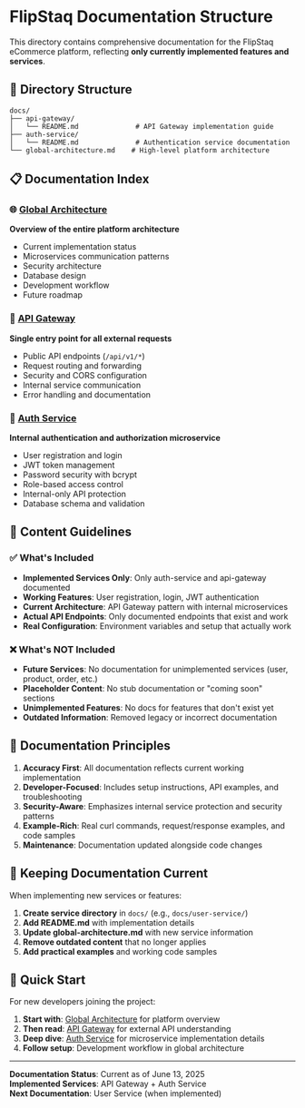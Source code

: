 # FlipStaq Documentation Structure

This directory contains comprehensive documentation for the FlipStaq eCommerce platform, reflecting **only currently implemented features and services**.

## 📁 Directory Structure

```
docs/
├── api-gateway/
│   └── README.md              # API Gateway implementation guide
├── auth-service/
│   └── README.md              # Authentication service documentation
└── global-architecture.md    # High-level platform architecture
```

## 📋 Documentation Index

### 🌐 [Global Architecture](global-architecture.md)

**Overview of the entire platform architecture**

- Current implementation status
- Microservices communication patterns
- Security architecture
- Database design
- Development workflow
- Future roadmap

### 🚪 [API Gateway](api-gateway/README.md)

**Single entry point for all external requests**

- Public API endpoints (`/api/v1/*`)
- Request routing and forwarding
- Security and CORS configuration
- Internal service communication
- Error handling and documentation

### 🔐 [Auth Service](auth-service/README.md)

**Internal authentication and authorization microservice**

- User registration and login
- JWT token management
- Password security with bcrypt
- Role-based access control
- Internal-only API protection
- Database schema and validation

## 📝 Content Guidelines

### ✅ What's Included

- **Implemented Services Only**: Only auth-service and api-gateway documented
- **Working Features**: User registration, login, JWT authentication
- **Current Architecture**: API Gateway pattern with internal microservices
- **Actual API Endpoints**: Only documented endpoints that exist and work
- **Real Configuration**: Environment variables and setup that actually work

### ❌ What's NOT Included

- **Future Services**: No documentation for unimplemented services (user, product, order, etc.)
- **Placeholder Content**: No stub documentation or "coming soon" sections
- **Unimplemented Features**: No docs for features that don't exist yet
- **Outdated Information**: Removed legacy or incorrect documentation

## 🎯 Documentation Principles

1. **Accuracy First**: All documentation reflects current working implementation
2. **Developer-Focused**: Includes setup instructions, API examples, and troubleshooting
3. **Security-Aware**: Emphasizes internal service protection and security patterns
4. **Example-Rich**: Real curl commands, request/response examples, and code samples
5. **Maintenance**: Documentation updated alongside code changes

## 🔄 Keeping Documentation Current

When implementing new services or features:

1. **Create service directory** in `docs/` (e.g., `docs/user-service/`)
2. **Add README.md** with implementation details
3. **Update global-architecture.md** with new service information
4. **Remove outdated content** that no longer applies
5. **Add practical examples** and working code samples

## 🚀 Quick Start

For new developers joining the project:

1. **Start with**: [Global Architecture](global-architecture.md) for platform overview
2. **Then read**: [API Gateway](api-gateway/README.md) for external API understanding
3. **Deep dive**: [Auth Service](auth-service/README.md) for microservice implementation details
4. **Follow setup**: Development workflow in global architecture

---

**Documentation Status**: Current as of June 13, 2025  
**Implemented Services**: API Gateway + Auth Service  
**Next Documentation**: User Service (when implemented)

